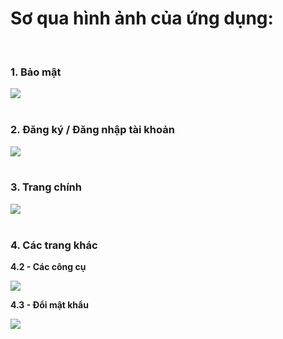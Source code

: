 <h1>Sơ qua hình ảnh của ứng dụng:</h1><br/>
<h3>1. Bảo mật</h3>
<img src="https://github.com/user-attachments/assets/5ab8aecf-d170-421d-be52-e5be33d18342">
<br/><br/>

<h3>2. Đăng ký / Đăng nhập tài khoản</h3>
<img src="https://github.com/user-attachments/assets/d227ee66-67cf-43f1-8388-5ace0fdd1de9">
<br/><br/>

<h3>3. Trang chính</h3>
<img src="https://github.com/user-attachments/assets/b854306d-676e-4f28-a090-3303ebe21ced">
<br/><br/>

<h3>4. Các trang khác</h3>
<p><b style="text-align: center;">4.2 - Các công cụ</b></p>
<img src="https://github.com/user-attachments/assets/211316ab-bf8f-45c2-b8e1-6c41e6cae21b">
<p><b style="text-align: center;">4.3 - Đổi mật khẩu</b></p>
<img src="https://github.com/user-attachments/assets/ee46c9b9-cfaa-458e-aed8-ae809bb1b7bd">
